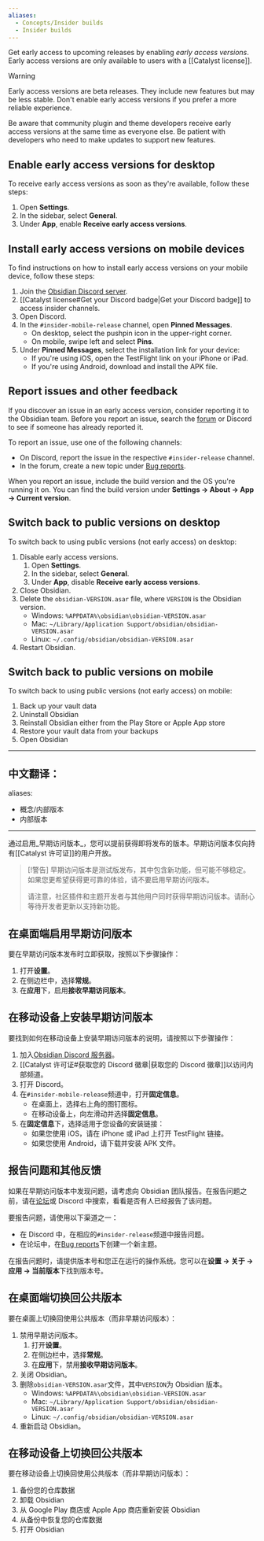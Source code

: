 ```yaml
---
aliases:
  - Concepts/Insider builds
  - Insider builds
---
```

Get early access to upcoming releases by enabling _early access versions_. Early access versions are only available to users with a [[Catalyst license]].

> [!warning]
> Early access versions are beta releases. They include new features but may be less stable. Don't enable early access versions if you prefer a more reliable experience.
> 
> Be aware that community plugin and theme developers receive early access versions at the same time as everyone else. Be patient with developers who need to make updates to support new features.

## Enable early access versions for desktop

To receive early access versions as soon as they're available, follow these steps:

1. Open **Settings**.
2. In the sidebar, select **General**.
3. Under **App**, enable **Receive early access versions**.

## Install early access versions on mobile devices

To find instructions on how to install early access versions on your mobile device, follow these steps:

1. Join the [Obsidian Discord server](https://discord.gg/veuWUTm).
2. [[Catalyst license#Get your Discord badge|Get your Discord badge]] to access insider channels.
3. Open Discord.
4. In the `#insider-mobile-release` channel, open **Pinned Messages**.
   - On desktop, select the pushpin icon in the upper-right corner.
   - On mobile, swipe left and select **Pins**.
5. Under **Pinned Messages**, select the installation link for your device:
   - If you're using iOS, open the TestFlight link on your iPhone or iPad.
   - If you're using Android, download and install the APK file.

## Report issues and other feedback

If you discover an issue in an early access version, consider reporting it to the Obsidian team. Before you report an issue, search the [forum](https://forum.obsidian.md/) or Discord to see if someone has already reported it.

To report an issue, use one of the following channels:

- On Discord, report the issue in the respective `#insider-release` channel.
- In the forum, create a new topic under [Bug reports](https://forum.obsidian.md/c/bug-reports/7).

When you report an issue, include the build version and the OS you're running it on. You can find the build version under **Settings → About → App → Current version**.

## Switch back to public versions on desktop

To switch back to using public versions (not early access) on desktop:

1. Disable early access versions.
   1. Open **Settings**.
   2. In the sidebar, select **General**.
   3. Under **App**, disable **Receive early access versions**.
2. Close Obsidian.
3. Delete the `obsidian-VERSION.asar` file, where `VERSION` is the Obsidian version.
   - Windows: `%APPDATA%\obsidian\obsidian-VERSION.asar`
   - Mac: `~/Library/Application Support/obsidian/obsidian-VERSION.asar`
   - Linux: `~/.config/obsidian/obsidian-VERSION.asar`
4. Restart Obsidian.

## Switch back to public versions on mobile

To switch back to using public versions (not early access) on mobile:

1. Back up your vault data
2. Uninstall Obsidian
3. Reinstall Obsidian either from the Play Store or Apple App store
4. Restore your vault data from your backups
5. Open Obsidian


---

中文翻译：
---
aliases:
  - 概念/内部版本
  - 内部版本
---
通过启用_早期访问版本_，您可以提前获得即将发布的版本。早期访问版本仅向持有[[Catalyst 许可证]]的用户开放。

> [!警告]
> 早期访问版本是测试版发布，其中包含新功能，但可能不够稳定。如果您更希望获得更可靠的体验，请不要启用早期访问版本。
> 
> 请注意，社区插件和主题开发者与其他用户同时获得早期访问版本。请耐心等待开发者更新以支持新功能。

## 在桌面端启用早期访问版本

要在早期访问版本发布时立即获取，按照以下步骤操作：

1. 打开**设置**。
2. 在侧边栏中，选择**常规**。
3. 在**应用**下，启用**接收早期访问版本**。

## 在移动设备上安装早期访问版本

要找到如何在移动设备上安装早期访问版本的说明，请按照以下步骤操作：

1. 加入[Obsidian Discord 服务器](https://discord.gg/veuWUTm)。
2. [[Catalyst 许可证#获取您的 Discord 徽章|获取您的 Discord 徽章]]以访问内部频道。
3. 打开 Discord。
4. 在`#insider-mobile-release`频道中，打开**固定信息**。
   - 在桌面上，选择右上角的图钉图标。
   - 在移动设备上，向左滑动并选择**固定信息**。
5. 在**固定信息**下，选择适用于您设备的安装链接：
   - 如果您使用 iOS，请在 iPhone 或 iPad 上打开 TestFlight 链接。
   - 如果您使用 Android，请下载并安装 APK 文件。

## 报告问题和其他反馈

如果在早期访问版本中发现问题，请考虑向 Obsidian 团队报告。在报告问题之前，请在[论坛](https://forum.obsidian.md/)或 Discord 中搜索，看看是否有人已经报告了该问题。

要报告问题，请使用以下渠道之一：

- 在 Discord 中，在相应的`#insider-release`频道中报告问题。
- 在论坛中，在[Bug reports](https://forum.obsidian.md/c/bug-reports/7)下创建一个新主题。

在报告问题时，请提供版本号和您正在运行的操作系统。您可以在**设置 → 关于 → 应用 → 当前版本**下找到版本号。

## 在桌面端切换回公共版本

要在桌面上切换回使用公共版本（而非早期访问版本）：

1. 禁用早期访问版本。
   1. 打开**设置**。
   2. 在侧边栏中，选择**常规**。
   3. 在**应用**下，禁用**接收早期访问版本**。
2. 关闭 Obsidian。
3. 删除`obsidian-VERSION.asar`文件，其中`VERSION`为 Obsidian 版本。
   - Windows: `%APPDATA%\obsidian\obsidian-VERSION.asar`
   - Mac: `~/Library/Application Support/obsidian/obsidian-VERSION.asar`
   - Linux: `~/.config/obsidian/obsidian-VERSION.asar`
4. 重新启动 Obsidian。

## 在移动设备上切换回公共版本

要在移动设备上切换回使用公共版本（而非早期访问版本）：

1. 备份您的仓库数据
2. 卸载 Obsidian
3. 从 Google Play 商店或 Apple App 商店重新安装 Obsidian
4. 从备份中恢复您的仓库数据
5. 打开 Obsidian